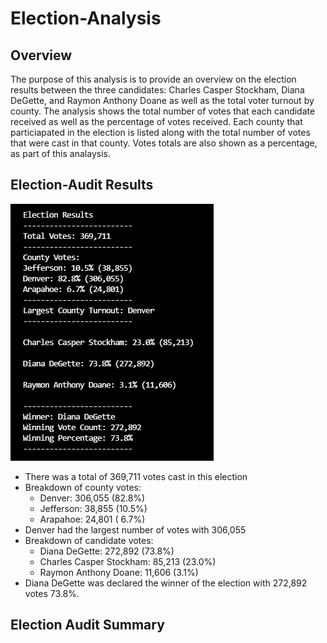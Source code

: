 # Election-Analysis

## Overview
The purpose of this analysis is to provide an overview on the election results between the three candidates: Charles Casper Stockham, Diana DeGette, and Raymon Anthony Doane as well as the total voter turnout by county. The analysis shows the total number of votes that each candidate received as well as the percentage of votes received. Each county that particiapated in the election is listed along with the total number of votes that were cast in that county. Votes totals are also shown as a percentage, as part of this analaysis.

## Election-Audit Results
![This is an image](https://github.com/NickLegacy/Election-Analysis/blob/main/Mod%203%20-%20Deliverable%201%20-%20pic.PNG)
* There was a total of 369,711 votes cast in this election
* Breakdown of county votes:
  *   Denver:    306,055 (82.8%)
  *   Jefferson:  38,855 (10.5%)
  *   Arapahoe:   24,801 ( 6.7%)
* Denver had the largest number of votes with 306,055
* Breakdown of candidate votes:
  *   Diana DeGette:           272,892 (73.8%)
  *   Charles Casper Stockham:  85,213 (23.0%) 
  *   Raymon Anthony Doane:     11,606  (3.1%)
* Diana DeGette was declared the winner of the election with 272,892 votes 73.8%. 

## Election Audit Summary

